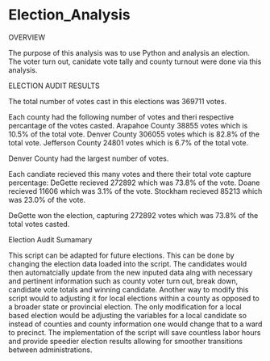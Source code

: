 # Election_Analysis

OVERVIEW

  The purpose of this analysis was to use Python and analysis an election. The voter turn out, canidate vote tally and county turnout were done via this analysis.
  
ELECTION AUDIT RESULTS

  The total number of votes cast in this elections was 369711 votes.
  
  Each county had the following number of votes and theri respective percantage of the votes casted.
    Arapahoe County 38855 votes which is 10.5% of the total vote.
    Denver County 306055 votes which is 82.8% of the total vote.
    Jefferson County 24801 votes which is 6.7% of the total vote.
    
  Denver County had the largest number of votes.
  
  Each candiate recieved this many votes and there their total vote capture percentage:
    DeGette recieved 272892 which was 73.8% of the vote.
    Doane recieved 11606 which was 3.1% of the vote.
    Stockham recieved 85213 which was 23.0% of the vote.
  
  DeGette won the election, capturing 272892 votes which was 73.8% of the total votes casted.
  
Election Audit Sumamary

  This script can be adapted for future elections. This can be done by changing the election data loaded into the script. The candidates would then automatcially update from the new inputed data alng with necessary and pertinent information such as county voter turn out, break down, candidate vote totals and winning candidate. Another way to modify this script would to adjusting it for local elections within a county as opposed to a broader state or provincial election. The only modification for a local based election would be adjusting the variables for a local candidate so instead of counties and county information one would change that to a ward to precinct. The implementation of the script will save countless labor hours and provide speedier election results allowing for smoother transitions between administrations. 
